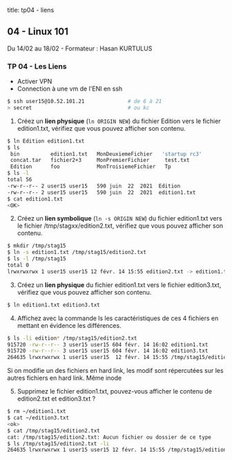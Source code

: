 title: tp04 - liens

## 04 - Linux 101
Du 14/02 au 18/02 - Formateur : Hasan KURTULUS 

### TP 04 - Les Liens

- Activer VPN
- Connection à une vm de l'ENI en ssh 
```sh
$ ssh user15@10.52.101.21              # de 6 à 21
> secret                               # ou kc
```

1. Créez un **lien physique** (`ln ORIGIN NEW`) du fichier Edition vers le fichier edition1.txt, 
vérifiez que vous pouvez afficher son contenu.

```sh
$ ln Edition edition1.txt  
$ ls
 bin          edition1.txt   MonDeuxiemeFichier   'startup rc3'
 concat.tar   fichier2+3     MonPremierFichier     test.txt
 Edition      foo            MonTroisiemeFichier   Tp
$ ls -l
total 56
-rw-r--r-- 2 user15 user15   590 juin  22  2021  Edition
-rw-r--r-- 2 user15 user15   590 juin  22  2021  edition1.txt
$ cat edition1.txt 
<OK>
```

2. Créez un **lien symbolique** (`ln -s ORIGIN NEW`) du fichier edition1.txt vers le fichier 
/tmp/stagxx/edition2.txt, vérifiez que vous pouvez afficher son contenu.

```sh
$ mkdir /tmp/stag15 
$ ln -s edition1.txt /tmp/stag15/edition2.txt
$ ls -l /tmp/stag15
total 0
lrwxrwxrwx 1 user15 user15 12 févr. 14 15:55 edition2.txt -> edition1.txt
```

3. Créez un **lien physique** du fichier edition1.txt vers le fichier 
edition3.txt, vérifiez que vous pouvez afficher son contenu.


```sh
$ ln edition1.txt edition3.txt
```

4. Affichez avec la commande ls les caractéristiques de ces 4 fichiers 
en mettant en évidence les différences.

```sh
$ ls -li edition* /tmp/stag15/edition2.txt 
915720 -rw-r--r-- 3 user15 user15 604 févr. 14 16:02 edition1.txt
915720 -rw-r--r-- 3 user15 user15 604 févr. 14 16:02 edition3.txt
264635 lrwxrwxrwx 1 user15 user15  12 févr. 14 15:55 /tmp/stag15/edition2.txt -> edition1.txt
```
Si on modifie un des fichiers en hard link, les modif sont répercutées 
sur les autres fichiers en hard link. Même inode

5. Supprimez le fichier edition1.txt, pouvez-vous afficher le contenu de
edition2.txt et edition3.txt ?


```sh
$ rm ~/edition1.txt
$ cat ~/edition3.txt
<ok>
$ cat /tmp/stag15/edition2.txt 
cat: /tmp/stag15/edition2.txt: Aucun fichier ou dossier de ce type
$ ls /tmp/stag15/edition2.txt -li
264635 lrwxrwxrwx 1 user15 user15 12 févr. 14 15:55 /tmp/stag15/edition2.txt -> edition1.txt
``` 



<link rel="stylesheet" type="text/css" href="../ressources/css/bootstrap.min.css">
<link rel="stylesheet" type="text/css" href="../ressources/css/style.css">
